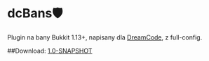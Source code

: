# dcBans🛡️
Plugin na bany Bukkit 1.13+, napisany dla [DreamCode](https://discord.gg/G8aFUSyfFh), z full-config.

##Download: [1.0-SNAPSHOT](https://github.com/Ravis96/dcBans/releases)
